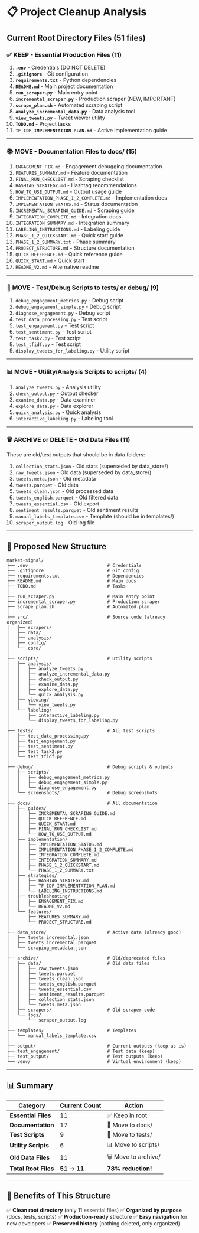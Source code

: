 # 📋 Project Cleanup Analysis

## Current Root Directory Files (51 files)

### ✅ **KEEP - Essential Production Files (11)**
1. **`.env`** - Credentials (DO NOT DELETE)
2. **`.gitignore`** - Git configuration
3. **`requirements.txt`** - Python dependencies
4. **`README.md`** - Main project documentation
5. **`run_scraper.py`** - Main entry point
6. **`incremental_scraper.py`** - Production scraper (NEW, IMPORTANT)
7. **`scrape_plan.sh`** - Automated scraping script
8. **`analyze_incremental_data.py`** - Data analysis tool
9. **`view_tweets.py`** - Tweet viewer utility
10. **`TODO.md`** - Project tasks
11. **`TF_IDF_IMPLEMENTATION_PLAN.md`** - Active implementation guide

---

### 📚 **MOVE - Documentation Files to docs/ (15)**
1. `ENGAGEMENT_FIX.md` - Engagement debugging documentation
2. `FEATURES_SUMMARY.md` - Feature documentation
3. `FINAL_RUN_CHECKLIST.md` - Scraping checklist
4. `HASHTAG_STRATEGY.md` - Hashtag recommendations
5. `HOW_TO_USE_OUTPUT.md` - Output usage guide
6. `IMPLEMENTATION_PHASE_1_2_COMPLETE.md` - Implementation docs
7. `IMPLEMENTATION_STATUS.md` - Status documentation
8. `INCREMENTAL_SCRAPING_GUIDE.md` - Scraping guide
9. `INTEGRATION_COMPLETE.md` - Integration docs
10. `INTEGRATION_SUMMARY.md` - Integration summary
11. `LABELING_INSTRUCTIONS.md` - Labeling guide
12. `PHASE_1_2_QUICKSTART.md` - Quick start guide
13. `PHASE_1_2_SUMMARY.txt` - Phase summary
14. `PROJECT_STRUCTURE.md` - Structure documentation
15. `QUICK_REFERENCE.md` - Quick reference guide
16. `QUICK_START.md` - Quick start
17. `README_V2.md` - Alternative readme

---

### 🧪 **MOVE - Test/Debug Scripts to tests/ or debug/ (9)**
1. `debug_engagement_metrics.py` - Debug script
2. `debug_engagement_simple.py` - Debug script
3. `diagnose_engagement.py` - Debug script
4. `test_data_processing.py` - Test script
5. `test_engagement.py` - Test script
6. `test_sentiment.py` - Test script
7. `test_task2.py` - Test script
8. `test_tfidf.py` - Test script
9. `display_tweets_for_labeling.py` - Utility script

---

### 📊 **MOVE - Utility/Analysis Scripts to scripts/ (4)**
1. `analyze_tweets.py` - Analysis utility
2. `check_output.py` - Output checker
3. `examine_data.py` - Data examiner
4. `explore_data.py` - Data explorer
5. `quick_analysis.py` - Quick analysis
6. `interactive_labeling.py` - Labeling tool

---

### 🗑️ **ARCHIVE or DELETE - Old Data Files (11)**
These are old/test outputs that should be in data folders:

1. `collection_stats.json` - Old stats (superseded by data_store/)
2. `raw_tweets.json` - Old data (superseded by data_store/)
3. `tweets.meta.json` - Old metadata
4. `tweets.parquet` - Old data
5. `tweets_clean.json` - Old processed data
6. `tweets_english.parquet` - Old filtered data
7. `tweets_essential.csv` - Old export
8. `sentiment_results.parquet` - Old sentiment results
9. `manual_labels_template.csv` - Template (should be in templates/)
10. `scraper_output.log` - Old log file

---

## 📁 **Proposed New Structure**

```
market-signal/
├── .env                              # Credentials
├── .gitignore                        # Git config
├── requirements.txt                  # Dependencies
├── README.md                         # Main docs
├── TODO.md                           # Tasks
│
├── run_scraper.py                    # Main entry point
├── incremental_scraper.py            # Production scraper
├── scrape_plan.sh                    # Automated plan
│
├── src/                              # Source code (already organized)
│   ├── scrapers/
│   ├── data/
│   ├── analysis/
│   ├── config/
│   └── core/
│
├── scripts/                          # Utility scripts
│   ├── analysis/
│   │   ├── analyze_tweets.py
│   │   ├── analyze_incremental_data.py
│   │   ├── check_output.py
│   │   ├── examine_data.py
│   │   ├── explore_data.py
│   │   └── quick_analysis.py
│   ├── viewing/
│   │   └── view_tweets.py
│   └── labeling/
│       ├── interactive_labeling.py
│       └── display_tweets_for_labeling.py
│
├── tests/                            # All test scripts
│   ├── test_data_processing.py
│   ├── test_engagement.py
│   ├── test_sentiment.py
│   ├── test_task2.py
│   └── test_tfidf.py
│
├── debug/                            # Debug scripts & outputs
│   ├── scripts/
│   │   ├── debug_engagement_metrics.py
│   │   ├── debug_engagement_simple.py
│   │   └── diagnose_engagement.py
│   └── screenshots/                  # Debug screenshots
│
├── docs/                             # All documentation
│   ├── guides/
│   │   ├── INCREMENTAL_SCRAPING_GUIDE.md
│   │   ├── QUICK_REFERENCE.md
│   │   ├── QUICK_START.md
│   │   ├── FINAL_RUN_CHECKLIST.md
│   │   └── HOW_TO_USE_OUTPUT.md
│   ├── implementation/
│   │   ├── IMPLEMENTATION_STATUS.md
│   │   ├── IMPLEMENTATION_PHASE_1_2_COMPLETE.md
│   │   ├── INTEGRATION_COMPLETE.md
│   │   ├── INTEGRATION_SUMMARY.md
│   │   ├── PHASE_1_2_QUICKSTART.md
│   │   └── PHASE_1_2_SUMMARY.txt
│   ├── strategies/
│   │   ├── HASHTAG_STRATEGY.md
│   │   ├── TF_IDF_IMPLEMENTATION_PLAN.md
│   │   └── LABELING_INSTRUCTIONS.md
│   ├── troubleshooting/
│   │   ├── ENGAGEMENT_FIX.md
│   │   └── README_V2.md
│   └── features/
│       ├── FEATURES_SUMMARY.md
│       └── PROJECT_STRUCTURE.md
│
├── data_store/                       # Active data (already good)
│   ├── tweets_incremental.json
│   ├── tweets_incremental.parquet
│   └── scraping_metadata.json
│
├── archive/                          # Old/deprecated files
│   ├── data/                         # Old data files
│   │   ├── raw_tweets.json
│   │   ├── tweets.parquet
│   │   ├── tweets_clean.json
│   │   ├── tweets_english.parquet
│   │   ├── tweets_essential.csv
│   │   ├── sentiment_results.parquet
│   │   ├── collection_stats.json
│   │   └── tweets.meta.json
│   ├── scrapers/                     # Old scraper code
│   └── logs/
│       └── scraper_output.log
│
├── templates/                        # Templates
│   └── manual_labels_template.csv
│
├── output/                           # Current outputs (keep as is)
├── test_engagement/                  # Test data (keep)
├── test_output/                      # Test outputs (keep)
└── venv/                             # Virtual environment (keep)
```

---

## 📊 Summary

| Category | Current Count | Action |
|----------|--------------|--------|
| **Essential Files** | 11 | ✅ Keep in root |
| **Documentation** | 17 | 📁 Move to docs/ |
| **Test Scripts** | 9 | 🧪 Move to tests/ |
| **Utility Scripts** | 6 | 📊 Move to scripts/ |
| **Old Data Files** | 11 | 🗑️ Move to archive/ |
| **Total Root Files** | **51** → **11** | **78% reduction!** |

---

## 🎯 Benefits of This Structure

✅ **Clean root directory** (only 11 essential files)
✅ **Organized by purpose** (docs, tests, scripts)
✅ **Production-ready** structure
✅ **Easy navigation** for new developers
✅ **Preserved history** (nothing deleted, only organized)
